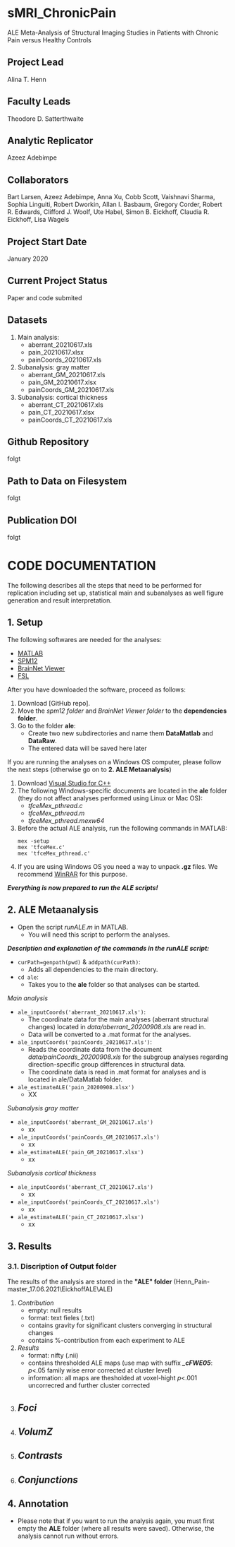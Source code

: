 # sMRI_ChronicPain
ALE Meta-Analysis of Structural Imaging Studies in Patients with Chronic Pain versus Healthy Controls


## Project Lead
Alina T. Henn

## Faculty Leads
Theodore D. Satterthwaite

## Analytic Replicator
Azeez Adebimpe

## Collaborators
Bart Larsen, Azeez Adebimpe, Anna Xu, Cobb Scott, Vaishnavi Sharma, Sophia Linguiti, Robert Dworkin, Allan I. Basbaum, Gregory Corder, Robert R. Edwards, Clifford J. Woolf, Ute Habel, Simon B. Eickhoff, Claudia R. Eickhoff, Lisa Wagels

## Project Start Date
January 2020

## Current Project Status
Paper and code submited 

## Datasets
1. Main analysis:
    - aberrant_20210617.xls
    - pain_20210617.xlsx
    - painCoords_20210617.xls
2. Subanalysis: gray matter
    - aberrant_GM_20210617.xls
    - pain_GM_20210617.xlsx
    - painCoords_GM_20210617.xls
3. Subanalysis: cortical thickness
    - aberrant_CT_20210617.xls
    - pain_CT_20210617.xlsx
    - painCoords_CT_20210617.xls

## Github Repository
folgt

## Path to Data on Filesystem
folgt

## Publication DOI
folgt

# CODE DOCUMENTATION
The following describes all the steps that need to be performed for replication including set up, statistical main and subanalyses as well figure generation and result interpretation. 

## 1. Setup
The following softwares are needed for the analyses:
* [MATLAB](https://www.mathworks.com/products/matlab.html)
* [SPM12](https://www.fil.ion.ucl.ac.uk/spm/software/spm12/)
* [BrainNet Viewer](https://www.nitrc.org/projects/bnv/)
* [FSL](https://fsl.fmrib.ox.ac.uk/fsl/fslwiki/FSL)

After you have downloaded the software, proceed as follows: 
1. Download [GitHub repo].
2. Move the *spm12 folder* and *BrainNet Viewer folder* to the **dependencies folder**. 
3. Go to the folder **ale**:
    - Create two new subdirectories and name them **DataMatlab** and **DataRaw**.
    - The entered data will be saved here later

If you are running the analyses on a Windows OS computer, please follow the next steps (otherwise go on to **2. ALE Metaanalysis**)
1. Download [Visual Studio for C++](https://visualstudio.microsoft.com/vs/features/cplusplus/)
2. The following Windows-specific documents are located in the **ale** folder (they do not affect analyses performed using Linux or Mac OS):
    - *tfceMex_pthread.c*
    - *tfceMex_pthread.m*
    - *tfceMex_pthread.mexw64*
3. Before the actual ALE analysis, run the following commands in MATLAB:
    ```
    mex -setup
    mex 'tfceMex.c'
    mex 'tfceMex_pthread.c'
    ```
4. If you are using Windows OS you need a way to unpack **.gz** files. We recommend [WinRAR](https://winrar.de/downld.php) for this purpose.

***Everything is now prepared to run the ALE scripts!***

## 2. ALE Metaanalysis
+ Open the script *runALE.m* in MATLAB. 
    - You will need this script to perform the analyses. 

***Description and explanation of the commands in the runALE script:*** 
+ ```curPath=genpath(pwd)``` & ```addpath(curPath)```: 
    - Adds all dependencies to the main directory. 
+ ```cd ale```:
    - Takes you to the **ale** folder so that analyses can be started.

*Main analysis*
+ ```ale_inputCoords('aberrant_20210617.xls')```: 
    - The coordinate data for the main analyses (aberrant structural changes) located in *data/aberrant_20200908.xls* are read in. 
    - Data will be converted to a .mat format for the analyses.
+ ```ale_inputCoords('painCoords_20210617.xls')```: 
    - Reads the coordinate data from the document *data/painCoords_20200908.xls* for the subgroup analyses regarding direction-specific group differences in structural data.
    - The coordinate data is read in .mat format for analyses and is located in ale/DataMatlab folder.
+ ```ale_estimateALE('pain_20200908.xlsx')```
    - XX


*Subanalysis gray matter*
+ ```ale_inputCoords('aberrant_GM_20210617.xls')```
    - xx
+ ```ale_inputCoords('painCoords_GM_20210617.xls')```
    - xx
+ ```ale_estimateALE('pain_GM_20210617.xlsx')```
    - xx

*Subanalysis cortical thickness*
+ ```ale_inputCoords('aberrant_CT_20210617.xls')```
    - xx
+ ```ale_inputCoords('painCoords_CT_20210617.xls')```
    - xx
+ ```ale_estimateALE('pain_CT_20210617.xlsx')```
    - xx

## 3. Results
### 3.1. Discription of Output folder 
The results of the analysis are stored in the **"ALE" folder** (Henn_Pain-master_17.06.2021\EickhoffALE\ALE)

1. *Contribution*
    - empty: null results
    - format: text fieles (.txt)
    - contains gravity for significant clusters converging in structural changes  
    - contains %-contribution from each experiment to ALE
3. *Results*
    - format: nifty (.nii)
    - contains thresholded ALE maps (use map with suffix ***_cFWE05***: *p*<.05 family wise error corrected at cluster level)
    - information: all maps are thesholded at voxel-hight *p*<.001 uncorrecred and further cluster corrected
5. *Foci*
    - 
7. *VolumZ*
    - 
9. *Contrasts*
    - 
11. *Conjunctions* 
    - 


## 4. Annotation
+ Please note that if you want to run the analysis again, you must first empty the **ALE** folder (where all results were saved). Otherwise, the analysis cannot run without errors. 
